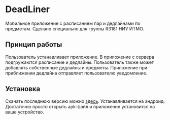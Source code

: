 # DeadLiner
Мобильное приложение с расписанием пар и дедлайнами по предметам. Сделано специально для группы R3181 НИУ ИТМО.
## Принцип работы
Пользователь устанавливает приложение. В приложение с сервера подгружаются расписание и дедлайны.
Пользователь также может добавлять собственные дедлайны и предметы.
Приложение при приближении дедлайна отправляет пользователю уведомление.
## Установка
Скачать последнюю версию можно [здесь](https://github.com/NestoR-afk/DeadLiner/releases). Устанавливается на андроид. Достаточно просто открыть apk-файл и приложение установится на ваше устройство.